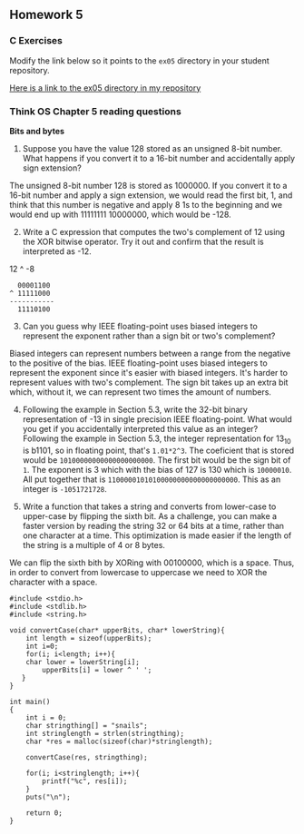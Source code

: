 ## Homework 5

### C Exercises

Modify the link below so it points to the `ex05` directory in your
student repository.

[Here is a link to the ex05 directory in my repository](https://github.com/YOUR_GITHUB_USERNAME_HERE/ExercisesInC/tree/master/exercises/ex05)

### Think OS Chapter 5 reading questions

**Bits and bytes**

1) Suppose you have the value 128 stored as an unsigned 8-bit number.  What happens if you convert
it to a 16-bit number and accidentally apply sign extension?

The unsigned 8-bit number 128 is stored as 1000000. If you convert it to a 16-bit number and apply a sign extension, we would read the first bit, 1, and think that this number is negative and apply 8 1s to the beginning and we would end up with 11111111 10000000, which would be -128.

2) Write a C expression that computes the two's complement of 12 using the XOR bitwise operator.
Try it out and confirm that the result is interpreted as -12.

12 ^ -8

```
  00001100
^ 11111000
-----------
  11110100
```

3) Can you guess why IEEE floating-point uses biased integers to represent the exponent rather than a
sign bit or two's complement?

Biased integers can represent numbers between a range from the negative to the positive of the bias. IEEE floating-point uses biased integers to represent the exponent since it's easier with biased integers. It's harder to represent values with two's complement. The sign bit takes up an extra bit which, without it, we can represent two times the amount of numbers.

4) Following the example in Section 5.3, write the 32-bit binary representation of -13 in single precision
IEEE floating-point.  What would you get if you accidentally interpreted this value as an integer?
Following the example in Section 5.3, the integer representation for 13<sub>10</sub> is b1101, so in floating point, that's `1.01*2^3`. The coeficient that is stored would be `10100000000000000000000`. The first bit would be the sign bit of `1`. The exponent is 3 which with the bias of 127 is 130 which is `10000010`. All put together that is `11000001010100000000000000000000`. This as an integer is `-1051721728`.

5) Write a function that takes a string and converts from lower-case to upper-case by flipping the sixth bit.
As a challenge, you can make a faster version by reading the string 32 or 64 bits at a time, rather than one
character at a time.  This optimization is made easier if the length of the string is a multiple of 4 or 8 bytes.

We can flip the sixth bith by XORing with 00100000, which is a space. Thus, in order to convert from lowercase to uppercase we need to XOR the character with a space.

```
#include <stdio.h>
#include <stdlib.h>
#include <string.h>

void convertCase(char* upperBits, char* lowerString){
    int length = sizeof(upperBits);
    int i=0;
    for(i; i<length; i++){
	char lower = lowerString[i];
        upperBits[i] = lower ^ ' ';
   }
}

int main()
{
    int i = 0;
    char stringthing[] = "snails";
    int stringlength = strlen(stringthing);
    char *res = malloc(sizeof(char)*stringlength);

    convertCase(res, stringthing);

    for(i; i<stringlength; i++){
    	printf("%c", res[i]);
    }
    puts("\n");

    return 0;
}
```


